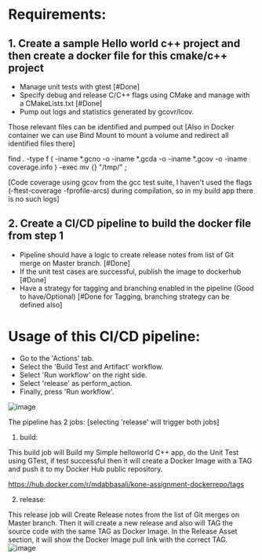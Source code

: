 
# Requirements:
## 1. Create a sample Hello world c++ project and then create a docker file for this cmake/c++ project

- Manage unit tests with gtest [#Done] 
- Specify debug and release C/C++ flags using CMake and manage with a CMakeLists.txt  [#Done]
- Pump out logs and statistics generated by gcovr/lcov.

Those relevant files can be identified and pumped out [Also in Docker container we can use Bind Mount to mount a volume and redirect all identified files there]

find . -type f \( -iname *.gcno -o -iname *.gcda -o -iname *.gcov -o -iname coverage.info \) -exec mv {} "/tmp/" \;

[Code coverage using gcov from the gcc test suite, I haven't used the flags (-ftest-coverage -fprofile-arcs) during compilation, so in my build app there is no such logs]

 

## 2. Create a CI/CD pipeline to build the docker file from step 1

- Pipeline should have a logic to create release notes from list of Git merge on Master branch. [#Done]
- If the unit test cases are successful, publish the image to dockerhub  [#Done]
- Have a strategy for tagging and branching enabled in the pipeline (Good to have/Optional) [#Done for Tagging, branching strategy can be defined also]


# Usage of this CI/CD pipeline:
- Go to the 'Actions' tab.
- Select the 'Build Test and Artifact' workflow.
- Select 'Run workflow' on the right side.
- Select 'release' as perform_action.
- Finally, press 'Run workflow'.

![image](https://github.com/MdAbbasAli-batf/kone-assignment-demo/assets/24863141/81519395-5c04-4a90-b350-e9c44e4fc670)


The pipeline has 2 jobs: [selecting 'release' will trigger both jobs]

1. build:

This build job will Build my Simple helloworld C++ app, do the Unit Test using GTest, if test successful then it will create a Docker Image with a TAG and push it to my Docker Hub public repository.

https://hub.docker.com/r/mdabbasali/kone-assignment-dockerrepo/tags

2. release:

This release job will Create Release notes from the list of Git merges on Master branch. Then it will create a new release and also will TAG the source code with the same TAG as Docker Image. In the Release Asset section, it will show the Docker Image pull link with the correct TAG.
![image](https://github.com/MdAbbasAli-batf/kone-assignment-demo/assets/24863141/91881655-fe09-4fca-87f8-fc4392ed35ac)
